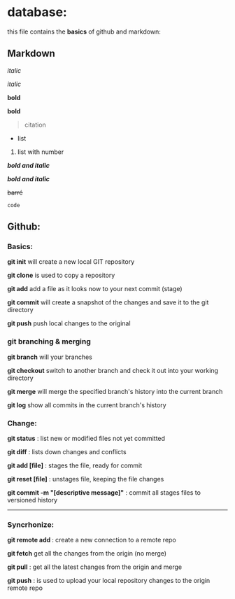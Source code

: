 # database: 
this file contains the **basics** of github and markdown:

## Markdown

*italic* 

_italic_

**bold**

__bold__

> citation

- list

1. list with number

***bold and italic***

___bold and italic___

~~barré~~

`code`

## Github:

### Basics:

**git init** will create a new local GIT repository

**git clone** is used to copy a repository

**git add** add a file as it looks now to your next commit (stage)

**git commit** will create a snapshot of the changes and save it to the git directory

**git push** push local changes to the original

### git branching & merging 

**git branch** will your branches

**git checkout** switch to another branch and check it out into your working directory 

**git merge** will merge the specified branch's history into the current branch

**git log** show all commits in the current branch's history

### Change:

**git status** : list new or modified files not yet committed

**git diff** : lists down changes and conflicts

**git add [file]** : stages the file, ready for commit

**git reset [file]** : unstages file, keeping the file changes

**git commit -m "[descriptive message]"** : commit all stages files to versioned history

---------------------------------

### Syncrhonize:

**git remote add <name> <url>** : create a new connection to a remote repo

**git fetch** get all the changes from the origin (no merge)

**git pull** : get all the latest changes from the origin and merge

**git push** : is used to upload your local repository changes to the origin remote repo
